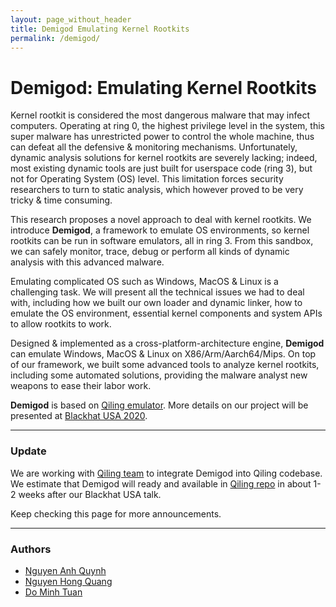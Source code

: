 ```yaml
---
layout: page_without_header
title: Demigod Emulating Kernel Rootkits
permalink: /demigod/
---
```


<h1>Demigod: Emulating Kernel Rootkits</h1>

Kernel rootkit is considered the most dangerous malware that may infect computers. Operating at ring 0, the highest privilege level in the system, this super malware has unrestricted power to control the whole machine, thus can defeat all the defensive & monitoring mechanisms. Unfortunately, dynamic analysis solutions for kernel rootkits are severely lacking; indeed, most existing dynamic tools are just built for userspace code (ring 3), but not for Operating System (OS) level. This limitation forces security researchers to turn to static analysis, which however proved to be very tricky & time consuming.

This research proposes a novel approach to deal with kernel rootkits. We introduce **Demigod**, a framework to emulate OS environments, so kernel rootkits can be run in software emulators, all in ring 3. From this sandbox, we can safely monitor, trace, debug or perform all kinds of dynamic analysis with this advanced malware.

Emulating complicated OS such as Windows, MacOS & Linux is a challenging task. We will present all the technical issues we had to deal with, including how we built our own loader and dynamic linker, how to emulate the OS environment, essential kernel components and system APIs to allow rootkits to work.

Designed & implemented as a cross-platform-architecture engine, **Demigod** can emulate Windows, MacOS & Linux on X86/Arm/Aarch64/Mips. On top of our framework, we built some advanced tools to analyze kernel rootkits, including some automated solutions, providing the malware analyst new weapons to ease their labor work.

**Demigod** is based on [Qiling emulator](https://qiling.io). More details on our project will be presented at [Blackhat USA 2020](https://blackhat.com/us-20/briefings/schedule/#demigod-the-art-of-emulating-kernel-rootkits-20009).

-------
### Update

We are working with [Qiling team](https://qiling.io) to integrate Demigod into Qiling codebase. We estimate that Demigod will ready and available in [Qiling repo](https://github.com/qilingframework/qiling) in about 1-2 weeks after our Blackhat USA talk.

Keep checking this page for more announcements.

-------
### Authors

- [Nguyen Anh Quynh](https://twitter.com/capstone_engine)
- [Nguyen Hong Quang](https://twitter.com/quangnh89)
- [Do Minh Tuan](https://twitter.com/tuanit96)

